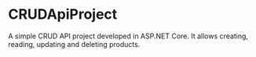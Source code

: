 # CRUDApiProject
A simple CRUD API project developed in ASP.NET Core. It allows creating, reading, updating and deleting products.

